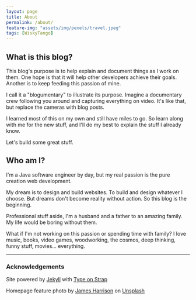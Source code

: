 ```yaml
---
layout: page
title: About
permalink: /about/
feature-img: "assets/img/pexels/travel.jpeg"
tags: [WiskyTango]
---
```

## What is this blog?
This blog's purpose is to help explain and document things as I work on them. One hope is that it will help other 
developers achieve their goals. Another is to keep feeding this passion of mine.

I call it a "blogumentary" to illustrate its purpose. Imagine a documentary crew following you around and capturing 
everything on video. It's like that, but replace the cameras with blog posts.

I learned most of this on my own and still have miles to go. So learn along with me for the new stuff, and I'll do my best to explain the stuff I already know.

Let's build some great stuff.


## Who am I?
I'm a Java software engineer by day, but my real passion is the pure creation web development. 

My dream is to design and build websites. To build and design whatever I choose. But dreams don't become reality without action. 
So this blog is the beginning.

Professional stuff aside, I'm a husband and a father to an amazing family. My life would be boring without them.

What if I'm not working on this passion or spending time with family? I love music, books, video games, woodworking, the cosmos,
deep thinking, funny stuff, movies... everything.

<hr>

### Acknowledgements
Site powered by <a href="https://jekyllrb.com/">Jekyll</a> with <a href="https://github.com/sylhare/Type-on-Strap">Type on Strap</a>

Homepage feature photo by <a href="https://unsplash.com/@jstrippa">James Harrison</a> on <a href="https://unsplash.com/photos/vpOeXr5wmR4?utm_source=unsplash&utm_medium=referral&utm_content=creditShareLink">Unsplash</a>

